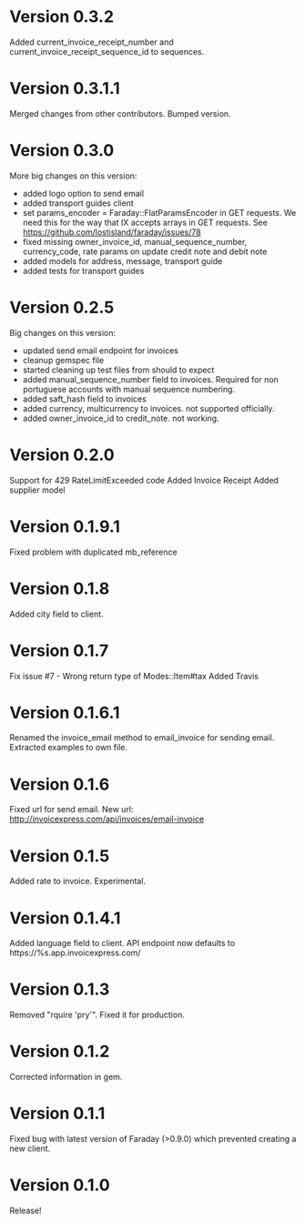 # Version 0.3.2
Added current_invoice_receipt_number and  current_invoice_receipt_sequence_id to sequences.      

# Version 0.3.1.1
Merged changes from other contributors. Bumped version.

# Version 0.3.0
More big changes on this version:
- added logo option to send email
- added transport guides client
- set params_encoder = Faraday::FlatParamsEncoder in GET requests. We need this for the way that IX accepts arrays in GET requests. See https://github.com/lostisland/faraday/issues/78
- fixed missing owner_invoice_id, manual_sequence_number, currency_code, rate params on update credit note and debit note
- added models for address, message, transport guide
- added tests for transport guides

# Version 0.2.5
Big changes on this version:
- updated send email endpoint for invoices
- cleanup gemspec file
- started cleaning up test files from should to expect
- added manual_sequence_number field to invoices. Required for non portuguese accounts with manual sequence numbering.
- added saft_hash field to invoices
- added currency, multicurrency to invoices. not supported officially.
- added owner_invoice_id to credit_note. not working.

# Version 0.2.0
Support for 429 RateLimitExceeded code
Added Invoice Receipt
Added supplier model

# Version 0.1.9.1
Fixed problem with duplicated mb_reference

# Version 0.1.8
Added city field to client.

# Version 0.1.7
Fix issue #7 - Wrong return type of Modes::Item#tax
Added Travis

# Version 0.1.6.1
Renamed the invoice_email method to email_invoice for sending email. Extracted examples to own file.

# Version 0.1.6
Fixed url for send email. New url: http://invoicexpress.com/api/invoices/email-invoice

# Version 0.1.5
Added rate to invoice. Experimental.

# Version 0.1.4.1
Added language field to client. API endpoint now defaults to https://%s.app.invoicexpress.com/

# Version 0.1.3
Removed "rquire 'pry'". Fixed it for production.

# Version 0.1.2
Corrected information in gem.

# Version 0.1.1
Fixed bug with latest version of Faraday (>0.9.0) which prevented creating a new client.

# Version 0.1.0
Release!
